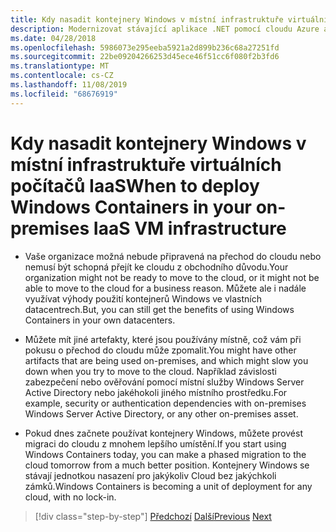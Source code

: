 ```yaml
---
title: Kdy nasadit kontejnery Windows v místní infrastruktuře virtuálních počítačů IaaS
description: Modernizovat stávající aplikace .NET pomocí cloudu Azure a kontejnerů Windows | Kdy nasadit kontejnery Windows do místní infrastruktury virtuálních počítačů s IaaS
ms.date: 04/28/2018
ms.openlocfilehash: 5986073e295eeba5921a2d899b236c68a27251fd
ms.sourcegitcommit: 22be09204266253d45ece46f51cc6f080f2b3fd6
ms.translationtype: MT
ms.contentlocale: cs-CZ
ms.lasthandoff: 11/08/2019
ms.locfileid: "68676919"
---
```

# <a name="when-to-deploy-windows-containers-in-your-on-premises-iaas-vm-infrastructure"></a><span data-ttu-id="5c744-103">Kdy nasadit kontejnery Windows v místní infrastruktuře virtuálních počítačů IaaS</span><span class="sxs-lookup"><span data-stu-id="5c744-103">When to deploy Windows Containers in your on-premises IaaS VM infrastructure</span></span>

- <span data-ttu-id="5c744-104">Vaše organizace možná nebude připravená na přechod do cloudu nebo nemusí být schopná přejít ke cloudu z obchodního důvodu.</span><span class="sxs-lookup"><span data-stu-id="5c744-104">Your organization might not be ready to move to the cloud, or it might not be able to move to the cloud for a business reason.</span></span> <span data-ttu-id="5c744-105">Můžete ale i nadále využívat výhody použití kontejnerů Windows ve vlastních datacentrech.</span><span class="sxs-lookup"><span data-stu-id="5c744-105">But, you can still get the benefits of using Windows Containers in your own datacenters.</span></span>

- <span data-ttu-id="5c744-106">Můžete mít jiné artefakty, které jsou používány místně, což vám při pokusu o přechod do cloudu může zpomalit.</span><span class="sxs-lookup"><span data-stu-id="5c744-106">You might have other artifacts that are being used on-premises, and which might slow you down when you try to move to the cloud.</span></span> <span data-ttu-id="5c744-107">Například závislosti zabezpečení nebo ověřování pomocí místní služby Windows Server Active Directory nebo jakéhokoli jiného místního prostředku.</span><span class="sxs-lookup"><span data-stu-id="5c744-107">For example, security or authentication dependencies with on-premises Windows Server Active Directory, or any other on-premises asset.</span></span>

- <span data-ttu-id="5c744-108">Pokud dnes začnete používat kontejnery Windows, můžete provést migraci do cloudu z mnohem lepšího umístění.</span><span class="sxs-lookup"><span data-stu-id="5c744-108">If you start using Windows Containers today, you can make a phased migration to the cloud tomorrow from a much better position.</span></span> <span data-ttu-id="5c744-109">Kontejnery Windows se stávají jednotkou nasazení pro jakýkoliv Cloud bez jakýchkoli zámků.</span><span class="sxs-lookup"><span data-stu-id="5c744-109">Windows Containers is becoming a unit of deployment for any cloud, with no lock-in.</span></span>

>[!div class="step-by-step"]
><span data-ttu-id="5c744-110">[Předchozí](when-not-to-deploy-to-windows-containers.md)
>[Další](when-to-deploy-windows-containers-to-azure-vms-iaas-cloud.md)</span><span class="sxs-lookup"><span data-stu-id="5c744-110">[Previous](when-not-to-deploy-to-windows-containers.md)
[Next](when-to-deploy-windows-containers-to-azure-vms-iaas-cloud.md)</span></span>
